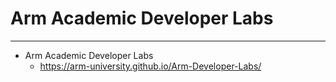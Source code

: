 # Arm Academic Developer Labs

---
* Arm Academic Developer Labs
    * https://arm-university.github.io/Arm-Developer-Labs/
